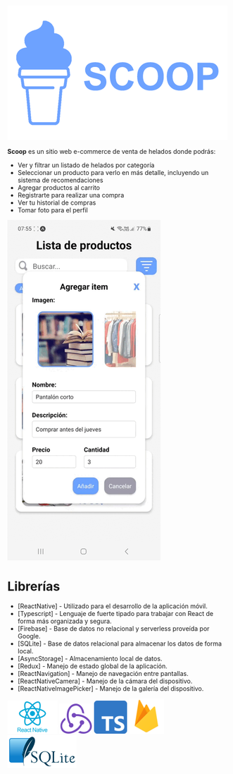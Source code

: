 ![SCOOP](./readme/readme-logo.png)

**Scoop** es un sitio web e-commerce de venta de helados donde podrás:

- Ver y filtrar un listado de helados por categoría
- Seleccionar un producto para verlo en más detalle, incluyendo un sistema de recomendaciones
- Agregar productos al carrito
- Registrarte para realizar una compra
- Ver tu historial de compras
- Tomar foto para el perfil

![readme](./readme/gif.gif)
# Librerías

- [ReactNative] - Utilizado para el desarrollo de la aplicación móvil.
- [Typescript] - Lenguaje de fuerte tipado para trabajar con React de forma más organizada y segura.
- [Firebase] - Base de datos no relacional y serverless proveída por Google.
- [SQLite] - Base de datos relacional para almacenar los datos de forma local.
- [AsyncStorage] - Almacenamiento local de datos.
- [Redux] - Manejo de estado global de la aplicación.
- [ReactNavigation] - Manejo de navegación entre pantallas.
- [ReactNativeCamera] - Manejo de la cámara del dispositivo.
- [ReactNativeImagePicker] - Manejo de la galería del dispositivo.

![reactnative](./readme/libraries/react.png)
![redux](./readme/libraries/redux.png)
![typescript](./readme/libraries/typescript.png)
![firebase](./readme/libraries/firebase.png)
![sqlite](./readme/libraries/sqlite.png)